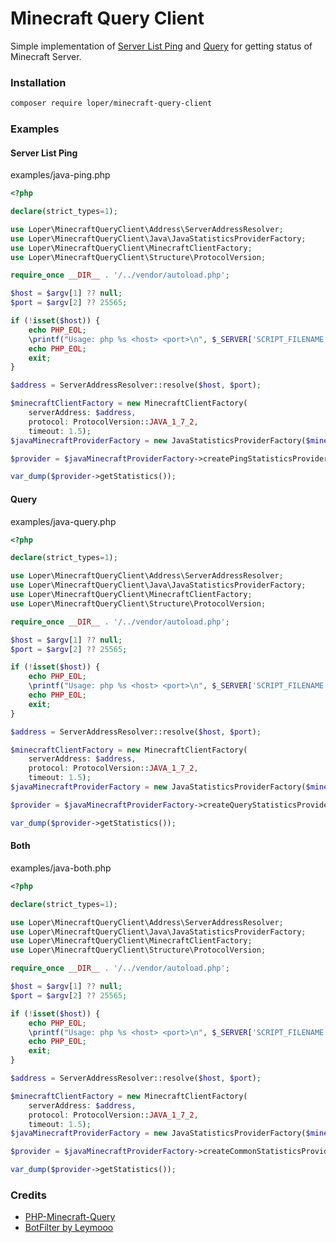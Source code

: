 
# Minecraft Query Client

Simple implementation of [Server List Ping](https://wiki.vg/Server_List_Ping) and [Query](https://wiki.vg/Query) for getting status of Minecraft Server.

### Installation

```bash
composer require loper/minecraft-query-client
```

### Examples

#### Server List Ping
examples/java-ping.php

```php
<?php

declare(strict_types=1);

use Loper\MinecraftQueryClient\Address\ServerAddressResolver;
use Loper\MinecraftQueryClient\Java\JavaStatisticsProviderFactory;
use Loper\MinecraftQueryClient\MinecraftClientFactory;
use Loper\MinecraftQueryClient\Structure\ProtocolVersion;

require_once __DIR__ . '/../vendor/autoload.php';

$host = $argv[1] ?? null;
$port = $argv[2] ?? 25565;

if (!isset($host)) {
    echo PHP_EOL;
    \printf("Usage: php %s <host> <port>\n", $_SERVER['SCRIPT_FILENAME']);
    echo PHP_EOL;
    exit;
}

$address = ServerAddressResolver::resolve($host, $port);

$minecraftClientFactory = new MinecraftClientFactory(
    serverAddress: $address,
    protocol: ProtocolVersion::JAVA_1_7_2,
    timeout: 1.5);
$javaMinecraftProviderFactory = new JavaStatisticsProviderFactory($minecraftClientFactory);

$provider = $javaMinecraftProviderFactory->createPingStatisticsProvider();

var_dump($provider->getStatistics());


```

#### Query
examples/java-query.php

```php
<?php

declare(strict_types=1);

use Loper\MinecraftQueryClient\Address\ServerAddressResolver;
use Loper\MinecraftQueryClient\Java\JavaStatisticsProviderFactory;
use Loper\MinecraftQueryClient\MinecraftClientFactory;
use Loper\MinecraftQueryClient\Structure\ProtocolVersion;

require_once __DIR__ . '/../vendor/autoload.php';

$host = $argv[1] ?? null;
$port = $argv[2] ?? 25565;

if (!isset($host)) {
    echo PHP_EOL;
    \printf("Usage: php %s <host> <port>\n", $_SERVER['SCRIPT_FILENAME']);
    echo PHP_EOL;
    exit;
}

$address = ServerAddressResolver::resolve($host, $port);

$minecraftClientFactory = new MinecraftClientFactory(
    serverAddress: $address,
    protocol: ProtocolVersion::JAVA_1_7_2,
    timeout: 1.5);
$javaMinecraftProviderFactory = new JavaStatisticsProviderFactory($minecraftClientFactory);

$provider = $javaMinecraftProviderFactory->createQueryStatisticsProvider();

var_dump($provider->getStatistics());

```

#### Both
examples/java-both.php

```php
<?php

declare(strict_types=1);

use Loper\MinecraftQueryClient\Address\ServerAddressResolver;
use Loper\MinecraftQueryClient\Java\JavaStatisticsProviderFactory;
use Loper\MinecraftQueryClient\MinecraftClientFactory;
use Loper\MinecraftQueryClient\Structure\ProtocolVersion;

require_once __DIR__ . '/../vendor/autoload.php';

$host = $argv[1] ?? null;
$port = $argv[2] ?? 25565;

if (!isset($host)) {
    echo PHP_EOL;
    \printf("Usage: php %s <host> <port>\n", $_SERVER['SCRIPT_FILENAME']);
    echo PHP_EOL;
    exit;
}

$address = ServerAddressResolver::resolve($host, $port);

$minecraftClientFactory = new MinecraftClientFactory(
    serverAddress: $address,
    protocol: ProtocolVersion::JAVA_1_7_2,
    timeout: 1.5);
$javaMinecraftProviderFactory = new JavaStatisticsProviderFactory($minecraftClientFactory);

$provider = $javaMinecraftProviderFactory->createCommonStatisticsProvider();

var_dump($provider->getStatistics());

```

### Credits

- [PHP-Minecraft-Query](https://github.com/xPaw/PHP-Minecraft-Query)
- [BotFilter by Leymooo](https://github.com/Leymooo/BungeeCord)
